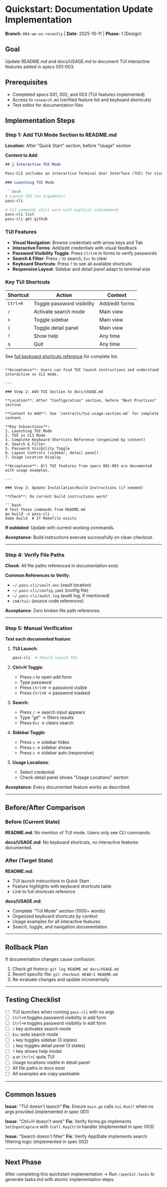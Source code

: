 # Quickstart: Documentation Update Implementation

**Branch**: `004-we-ve-recently` | **Date**: 2025-10-11 | **Phase**: 1 (Design)

## Goal

Update README.md and docs/USAGE.md to document TUI interactive features added in specs 001-003.

## Prerequisites

- Completed specs 001, 002, and 003 (TUI features implemented)
- Access to `research.md` (verified feature list and keyboard shortcuts)
- Text editor for documentation files

## Implementation Steps

### Step 1: Add TUI Mode Section to README.md

**Location**: After "Quick Start" section, before "Usage" section

**Content to Add**:
```markdown
## 🎨 Interactive TUI Mode

Pass-CLI includes an interactive Terminal User Interface (TUI) for visual credential management.

### Launching TUI Mode

```bash
# Launch TUI (no arguments)
pass-cli

# CLI commands still work with explicit subcommands
pass-cli list
pass-cli get github
```

### TUI Features

- **Visual Navigation**: Browse credentials with arrow keys and Tab
- **Interactive Forms**: Add/edit credentials with visual feedback
- **Password Visibility Toggle**: Press `Ctrl+H` in forms to verify passwords
- **Search & Filter**: Press `/` to search, `Esc` to clear
- **Keyboard Shortcuts**: Press `?` to see all available shortcuts
- **Responsive Layout**: Sidebar and detail panel adapt to terminal size

### Key TUI Shortcuts

| Shortcut | Action | Context |
|----------|--------|---------|
| `Ctrl+H` | Toggle password visibility | Add/edit forms |
| `/` | Activate search mode | Main view |
| `s` | Toggle sidebar | Main view |
| `i` | Toggle detail panel | Main view |
| `?` | Show help | Any time |
| `q` | Quit | Any time |

See [full keyboard shortcuts reference](docs/USAGE.md#tui-keyboard-shortcuts) for complete list.
```

**Acceptance**: Users can find TUI launch instructions and understand interactive vs CLI mode.

---

### Step 2: Add TUI Section to docs/USAGE.md

**Location**: After "Configuration" section, before "Best Practices" section

**Content to Add**: See `contracts/tui-usage-section.md` for complete content.

**Key Subsections**:
1. Launching TUI Mode
2. TUI vs CLI Mode
3. Complete Keyboard Shortcuts Reference (organized by context)
4. Search & Filter
5. Password Visibility Toggle
6. Layout Controls (sidebar, detail panel)
7. Usage Location Display

**Acceptance**: All TUI features from specs 001-003 are documented with usage examples.

---

### Step 3: Update Installation/Build Instructions (if needed)

**Check**: Do current build instructions work?

```bash
# Test these commands from README.md
go build -o pass-cli .
make build  # If Makefile exists
```

**If outdated**: Update with current working commands.

**Acceptance**: Build instructions execute successfully on clean checkout.

---

### Step 4: Verify File Paths

**Check**: All file paths referenced in documentation exist.

**Common References to Verify**:
- `~/.pass-cli/vault.enc` (vault location)
- `~/.pass-cli/config.yaml` (config file)
- `~/.pass-cli/audit.log` (audit log, if mentioned)
- `cmd/tui/` (source code references)

**Acceptance**: Zero broken file path references.

---

### Step 5: Manual Verification

**Test each documented feature**:

1. **TUI Launch**:
   ```bash
   pass-cli  # Should launch TUI
   ```

2. **Ctrl+H Toggle**:
   - Press `n` to open add form
   - Type password
   - Press `Ctrl+H` → password visible
   - Press `Ctrl+H` → password masked

3. **Search**:
   - Press `/` → search input appears
   - Type "git" → filters results
   - Press `Esc` → clears search

4. **Sidebar Toggle**:
   - Press `s` → sidebar hides
   - Press `s` → sidebar shows
   - Press `s` → sidebar auto (responsive)

5. **Usage Locations**:
   - Select credential
   - Check detail panel shows "Usage Locations" section

**Acceptance**: Every documented feature works as described.

---

## Before/After Comparison

### Before (Current State)

**README.md**: No mention of TUI mode. Users only see CLI commands.

**docs/USAGE.md**: No keyboard shortcuts, no interactive features documented.

### After (Target State)

**README.md**:
- TUI launch instructions in Quick Start
- Feature highlights with keyboard shortcuts table
- Link to full shortcuts reference

**docs/USAGE.md**:
- Complete "TUI Mode" section (1000+ words)
- Organized keyboard shortcuts by context
- Usage examples for all interactive features
- Search, toggle, and navigation documentation

---

## Rollback Plan

If documentation changes cause confusion:

1. Check git history: `git log README.md docs/USAGE.md`
2. Revert specific file: `git checkout HEAD~1 README.md`
3. Re-evaluate changes and update incrementally

---

## Testing Checklist

- [ ] TUI launches when running `pass-cli` with no args
- [ ] `Ctrl+H` toggles password visibility in add form
- [ ] `Ctrl+H` toggles password visibility in edit form
- [ ] `/` key activates search mode
- [ ] `Esc` exits search mode
- [ ] `s` key toggles sidebar (3 states)
- [ ] `i` key toggles detail panel (3 states)
- [ ] `?` key shows help modal
- [ ] `q` or `Ctrl+C` quits TUI
- [ ] Usage locations visible in detail panel
- [ ] All file paths in docs exist
- [ ] All examples are copy-pasteable

---

## Common Issues

**Issue**: "TUI doesn't launch"
**Fix**: Ensure `main.go` calls `tui.Run()` when no args provided (implemented in spec 001)

**Issue**: "Ctrl+H doesn't work"
**Fix**: Verify forms.go implements `SetInputCapture` with `tcell.KeyCtrlH` handler (implemented in spec 003)

**Issue**: "Search doesn't filter"
**Fix**: Verify AppState implements search filtering logic (implemented in spec 002)

---

## Next Phase

After completing this quickstart implementation → Run `/speckit.tasks` to generate tasks.md with atomic implementation steps.
